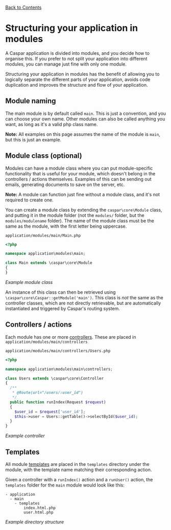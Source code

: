 [Back to Contents](README.md)

# Structuring your application in modules
A Caspar application is divided into modules, and you decide how to organise this. If you prefer to not
split your application into different modules, you can manage just fine with only one module.

Structuring your application in modules has the benefit of allowing you to logically separate the different parts of 
your application, avoids code duplication and improves the structure and flow of your application.

## Module naming
The main module is by default called `main`. This is just a convention, and you can choose your own name. Other modules
can also be called anything you want, as long as it's a valid php class name.

**Note:** All examples on this page assumes the name of the module is `main`, but this is just an example.

## Module class (optional)
Modules can have a module class where you can put module-specific functionality that is useful for your module, which 
doesn't belong in the controllers / actions themselves. Examples of this can be sending out emails, generating 
documents to save on the server, etc.

**Note:** A module can function just fine without a module class, and it's not required to create one.

You can create a module class by extending the `caspar\core\Module` class, and putting it in the module folder (not 
the `modules/` folder, but the `modules/modulename` folder). The name of the module class must be the same as the 
module, with the first letter being uppercase.

`application/modules/main/Main.php`
```php
<?php

namespace application\modules\main;

class Main extends \caspar\core\Module
{
}
```
*Example module class*

An instance of this class can then be retrieved using `\caspar\core\Caspar::getModule('main')`. This class is *not*
the same as the controller classes, which are not directly retrievable, but are automatically instantiated and 
triggered by Caspar's routing system.

## Controllers / actions
Each module has one or more [controllers](controllers.md). These are placed in `application/modules/main/controllers`

`application/modules/main/controllers/Users.php`
```php
<?php

namespace application\modules\main\controllers;

class Users extends \caspar\core\Controller
{
  /**
   * @Route(url="/users/:user_id")
   */
  public function runIndex(Request $request)
  {
    $user_id = $request['user_id'];
    $this->user = Users::getTable()->selectById($user_id);
  }
}
```
*Example controller*

## Templates
All module [templates](templates.md) are placed in the `templates` directory under the module, with the template name matching their 
corresponding action.

Given a controller with a `runIndex()` action and a `runUser()` action, the `templates` folder for the `main` module
would look like this:
```
- application
  - main
    - templates
        index.html.php
        user.html.php
```
*Example directory structure*
